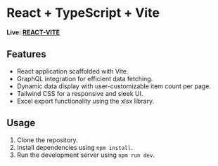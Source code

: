 # React + TypeScript + Vite

**Live: [REACT-VITE](https://star-wars-git-main-10are.vercel.app/)**

## Features
- React application scaffolded with Vite.
- GraphQL integration for efficient data fetching.
- Dynamic data display with user-customizable item count per page.
- Tailwind CSS for a responsive and sleek UI.
- Excel export functionality using the xlsx library.

## Usage
1. Clone the repository.
2. Install dependencies using `npm install`.
3. Run the development server using `npm run dev`.

